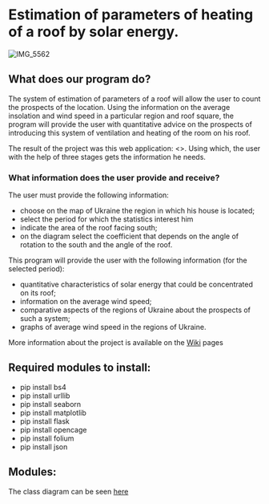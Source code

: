 # Estimation of parameters of heating of a roof by solar energy.
![IMG_5562](https://user-images.githubusercontent.com/60693273/82786946-2904e800-9e6e-11ea-9ed7-dc08732474c2.JPG)
## What does our program do?

The system of estimation of parameters of a roof will allow the user to count the prospects of the location. Using the information on the average insolation and wind speed in a particular region and roof square, the program will provide the user with quantitative advice on the prospects of introducing this system of ventilation and heating of the room on his roof.

The result of the project was this web application: <>. Using which, the user with the help of three stages gets the information he needs.

### What information does the user provide and receive?

The user must provide the following information:
- choose on the map of Ukraine the region in which his house is located;
- select the period for which the statistics interest him
- indicate the area of the roof facing south;
- on the diagram select the coefficient that depends on the angle of rotation to the south and the angle of the roof.

This program will provide the user with the following information (for the selected period):
- quantitative characteristics of solar energy that could be concentrated on its roof;
- information on the average wind speed;
- comparative aspects of the regions of Ukraine about the prospects of such a system;
- graphs of average wind speed in the regions of Ukraine.

More information about the project is available on the [Wiki](https://github.com/pastukh77/homework0/wiki) pages

## Required modules to install:
- pip install bs4
- pip install urllib
- pip install seaborn
- pip install matplotlib
- pip install flask
- pip install opencage
- pip install folium
- pip install json

## Modules:


The class diagram can be seen [here](https://github.com/pastukh77/homework0/blob/master/ADT_diagram.jpg)

